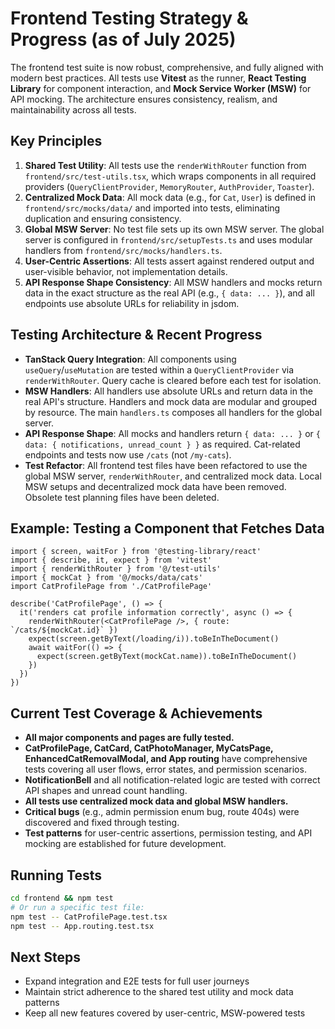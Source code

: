 
# Frontend Testing Strategy & Progress (as of July 2025)

The frontend test suite is now robust, comprehensive, and fully aligned with modern best practices. All tests use **Vitest** as the runner, **React Testing Library** for component interaction, and **Mock Service Worker (MSW)** for API mocking. The architecture ensures consistency, realism, and maintainability across all tests.


## Key Principles

1. **Shared Test Utility**: All tests use the `renderWithRouter` function from `frontend/src/test-utils.tsx`, which wraps components in all required providers (`QueryClientProvider`, `MemoryRouter`, `AuthProvider`, `Toaster`).
2. **Centralized Mock Data**: All mock data (e.g., for `Cat`, `User`) is defined in `frontend/src/mocks/data/` and imported into tests, eliminating duplication and ensuring consistency.
3. **Global MSW Server**: No test file sets up its own MSW server. The global server is configured in `frontend/src/setupTests.ts` and uses modular handlers from `frontend/src/mocks/handlers.ts`.
4. **User-Centric Assertions**: All tests assert against rendered output and user-visible behavior, not implementation details.
5. **API Response Shape Consistency**: All MSW handlers and mocks return data in the exact structure as the real API (e.g., `{ data: ... }`), and all endpoints use absolute URLs for reliability in jsdom.


## Testing Architecture & Recent Progress

- **TanStack Query Integration**: All components using `useQuery`/`useMutation` are tested within a `QueryClientProvider` via `renderWithRouter`. Query cache is cleared before each test for isolation.
- **MSW Handlers**: All handlers use absolute URLs and return data in the real API's structure. Handlers and mock data are modular and grouped by resource. The main `handlers.ts` composes all handlers for the global server.
- **API Response Shape**: All mocks and handlers return `{ data: ... }` or `{ data: { notifications, unread_count } }` as required. Cat-related endpoints and tests now use `/cats` (not `/my-cats`).
- **Test Refactor**: All frontend test files have been refactored to use the global MSW server, `renderWithRouter`, and centralized mock data. Local MSW setups and decentralized mock data have been removed. Obsolete test planning files have been deleted.


## Example: Testing a Component that Fetches Data

```tsx
import { screen, waitFor } from '@testing-library/react'
import { describe, it, expect } from 'vitest'
import { renderWithRouter } from '@/test-utils'
import { mockCat } from '@/mocks/data/cats'
import CatProfilePage from './CatProfilePage'

describe('CatProfilePage', () => {
  it('renders cat profile information correctly', async () => {
    renderWithRouter(<CatProfilePage />, { route: `/cats/${mockCat.id}` })
    expect(screen.getByText(/loading/i)).toBeInTheDocument()
    await waitFor(() => {
      expect(screen.getByText(mockCat.name)).toBeInTheDocument()
    })
  })
})
```


## Current Test Coverage & Achievements

- **All major components and pages are fully tested.**
- **CatProfilePage, CatCard, CatPhotoManager, MyCatsPage, EnhancedCatRemovalModal, and App routing** have comprehensive tests covering all user flows, error states, and permission scenarios.
- **NotificationBell** and all notification-related logic are tested with correct API shapes and unread count handling.
- **All tests use centralized mock data and global MSW handlers.**
- **Critical bugs** (e.g., admin permission enum bug, route 404s) were discovered and fixed through testing.
- **Test patterns** for user-centric assertions, permission testing, and API mocking are established for future development.

## Running Tests

```bash
cd frontend && npm test
# Or run a specific test file:
npm test -- CatProfilePage.test.tsx
npm test -- App.routing.test.tsx
```

## Next Steps

- Expand integration and E2E tests for full user journeys
- Maintain strict adherence to the shared test utility and mock data patterns
- Keep all new features covered by user-centric, MSW-powered tests

